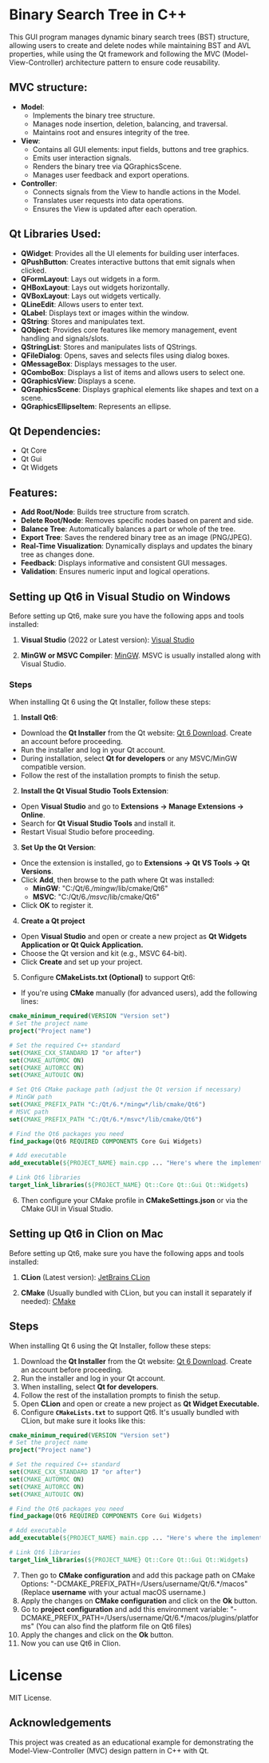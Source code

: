 # Binary Search Tree in C++

This GUI program manages dynamic binary search trees (BST) structure, allowing users to create
and delete nodes while maintaining BST and AVL properties, while using the Qt framework and 
following the MVC (Model-View-Controller) architecture pattern to ensure code reusability.

## MVC structure:
- **Model**:
  - Implements the binary tree structure.
  - Manages node insertion, deletion, balancing, and traversal. 
  - Maintains root and ensures integrity of the tree.
- **View**:
  - Contains all GUI elements: input fields, buttons and tree graphics. 
  - Emits user interaction signals.
  - Renders the binary tree via QGraphicsScene. 
  - Manages user feedback and export operations.
- **Controller**:
  - Connects signals from the View to handle actions in the Model. 
  - Translates user requests into data operations. 
  - Ensures the View is updated after each operation.

## Qt Libraries Used:
- **QWidget**: Provides all the UI elements for building user interfaces.
- **QPushButton**: Creates interactive buttons that emit signals when clicked.
- **QFormLayout**: Lays out widgets in a form.
- **QHBoxLayout**: Lays out widgets horizontally.
- **QVBoxLayout**: Lays out widgets vertically.
- **QLineEdit**: Allows users to enter text.
- **QLabel**: Displays text or images within the window.
- **QString**: Stores and manipulates text.
- **QObject**: Provides core features like memory management, event handling and signals/slots.
- **QStringList**: Stores and manipulates lists of QStrings.
- **QFileDialog**: Opens, saves and selects files using dialog boxes.
- **QMessageBox**: Displays messages to the user.
- **QComboBox**: Displays a list of items and allows users to select one.
- **QGraphicsView**: Displays a scene.
- **QGraphicsScene**: Displays graphical elements like shapes and text on a scene.
- **QGraphicsEllipseItem**: Represents an ellipse.

## Qt Dependencies:
- Qt Core
- Qt Gui
- Qt Widgets

## Features:
- **Add Root/Node**: Builds tree structure from scratch.
- **Delete Root/Node**: Removes specific nodes based on parent and side.
- **Balance Tree**: Automatically balances a part or whole of the tree.
- **Export Tree**: Saves the rendered binary tree as an image (PNG/JPEG).
- **Real-Time Visualization**: Dynamically displays and updates the binary tree as changes done.
- **Feedback**: Displays informative and consistent GUI messages.
- **Validation**: Ensures numeric input and logical operations.

## Setting up Qt6 in Visual Studio on Windows
Before setting up Qt6, make sure you have the following apps and tools installed:

1. **Visual Studio** (2022 or Latest version): [Visual Studio](https://visualstudio.microsoft.com/)

3. **MinGW or MSVC Compiler**: [MinGW](https://osdn.net/projects/mingw/releases/). MSVC is usually installed along with Visual Studio.

### Steps
When installing Qt 6 using the Qt Installer, follow these steps:

1. **Install Qt6**:
- Download the **Qt Installer** from the Qt website: [Qt 6 Download](https://www.qt.io/download-dev). Create an account before proceeding.
- Run the installer and log in your Qt account.
- During installation, select **Qt for developers** or any MSVC/MinGW compatible version.
- Follow the rest of the installation prompts to finish the setup.

2. **Install the Qt Visual Studio Tools Extension**:
- Open **Visual Studio** and go to **Extensions → Manage Extensions → Online**.
- Search for **Qt Visual Studio Tools** and install it.
- Restart Visual Studio before proceeding.

3. **Set Up the Qt Version**:
- Once the extension is installed, go to **Extensions → Qt VS Tools → Qt Versions**.
- Click **Add**, then browse to the path where Qt was installed:
  - **MinGW**: "C:/Qt/6.*/mingw*/lib/cmake/Qt6"
  - **MSVC**: "C:/Qt/6.*/msvc*/lib/cmake/Qt6"
- Click **OK** to register it.

4. **Create a Qt project**
- Open **Visual Studio** and open or create a new project as **Qt Widgets Application or Qt Quick Application.**
- Choose the Qt version and kit (e.g., MSVC 64-bit).
- Click **Create** and set up your project.

5. Configure **CMakeLists.txt (Optional)** to support Qt6:
  - If you're using **CMake** manually (for advanced users), add the following lines:
  ```cmake
  cmake_minimum_required(VERSION "Version set")
  # Set the project name
  project("Project name")
  
  # Set the required C++ standard
  set(CMAKE_CXX_STANDARD 17 "or after")
  set(CMAKE_AUTOMOC ON)
  set(CMAKE_AUTORCC ON)
  set(CMAKE_AUTOUIC ON)
  
  # Set Qt6 CMake package path (adjust the Qt version if necessary)
  # MinGW path
  set(CMAKE_PREFIX_PATH "C:/Qt/6.*/mingw*/lib/cmake/Qt6")
  # MSVC path
  set(CMAKE_PREFIX_PATH "C:/Qt/6.*/msvc*/lib/cmake/Qt6")

  # Find the Qt6 packages you need
  find_package(Qt6 REQUIRED COMPONENTS Core Gui Widgets)

  # Add executable
  add_executable(${PROJECT_NAME} main.cpp ... "Here's where the implemented classes go!")

  # Link Qt6 libraries
  target_link_libraries(${PROJECT_NAME} Qt::Core Qt::Gui Qt::Widgets)
  ```
6. Then configure your CMake profile in **CMakeSettings.json** or via the CMake GUI in Visual Studio.

## Setting up Qt6 in Clion on Mac
Before setting up Qt6, make sure you have the following apps and tools installed:

1. **CLion** (Latest version): [JetBrains CLion](https://www.jetbrains.com/clion/download/)

2. **CMake** (Usually bundled with CLion, but you can install it separately if needed): [CMake](https://cmake.org/download/)

## Steps
When installing Qt 6 using the Qt Installer, follow these steps:

1. Download the **Qt Installer** from the Qt website: [Qt 6 Download](https://www.qt.io/download-dev). Create an account before proceeding.
2. Run the installer and log in your Qt account.
3. When installing, select **Qt for developers**.
4. Follow the rest of the installation prompts to finish the setup.
5. Open **CLion** and open or create a new project as **Qt Widget Executable.**
6. Configure **`CMakeLists.txt`** to support Qt6. It's usually bundled with CLion, but make sure it looks like this:
  ```cmake
  cmake_minimum_required(VERSION "Version set")
  # Set the project name
  project("Project name")
  
  # Set the required C++ standard
  set(CMAKE_CXX_STANDARD 17 "or after")
  set(CMAKE_AUTOMOC ON)
  set(CMAKE_AUTORCC ON)
  set(CMAKE_AUTOUIC ON)

  # Find the Qt6 packages you need
  find_package(Qt6 REQUIRED COMPONENTS Core Gui Widgets)

  # Add executable
  add_executable(${PROJECT_NAME} main.cpp ... "Here's where the implemented classes go!")

  # Link Qt6 libraries
  target_link_libraries(${PROJECT_NAME} Qt::Core Qt::Gui Qt::Widgets)
  ```
7. Then go to **CMake configuration** and add this package path on CMake Options: "-DCMAKE_PREFIX_PATH=/Users/username/Qt/6.*/macos" (Replace **username** with your actual macOS username.)
8. Apply the changes on **CMake configuration** and click on the **Ok** button.
9. Go to **project configuration** and add this environment variable: "-DCMAKE_PREFIX_PATH=/Users/username/Qt/6.*/macos/plugins/platforms" (You can also find the platform file on Qt6 files)
10. Apply the changes and click on the **Ok** button.
11. Now you can use Qt6 in Clion.

# License
MIT License.

## Acknowledgements
This project was created as an educational example for demonstrating the Model-View-Controller (MVC) design pattern in C++ with Qt.
